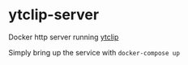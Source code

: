 # ytclip-server

Docker http server running [ytclip](https://github.com/zackees/ytclip)

Simply bring up the service with `docker-compose up`
